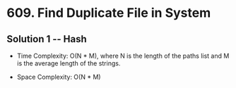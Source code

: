 # 609. Find Duplicate File in System

## Solution 1 -- Hash

* Time Complexity: O(N * M), where N is the length of the paths list and M is the average length of the strings.

* Space Complexity: O(N * M)
